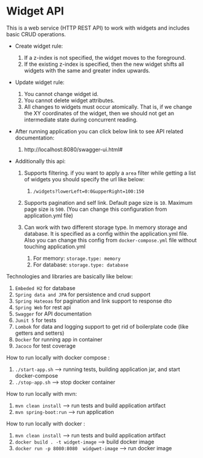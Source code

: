 # Widget API

This is a web service (HTTP REST API) to work with widgets and includes basic CRUD operations.

* Create widget rule: 
    1. If a z-index is not specified, the widget moves to the foreground. 
    2. If the existing z-index is specified, then the new widget shifts all widgets with the same and greater index upwards.

* Update widget rule: 
    1. You cannot change widget id.
    2. You cannot delete widget attributes.
    3. All changes to widgets must occur atomically. That is, if we change the XY coordinates of the widget, then we should not get an intermediate state during concurrent reading.

* After running application you can click below link to see API related documentation:

    1. http://localhost:8080/swagger-ui.html#

* Additionally this api:
    1. Supports filtering. if you want to apply a `area` filter while getting a list of widgets you should specify the url like below: 
        1. `/widgets?lowerLeft=0:0&upperRight=100:150`
    
    2. Supports pagination and self link. Default page size is `10`. Maximum page size is `500`. (You can change this configuration from application.yml file) 
    3. Can work with two different storage type. In memory storage and database. It is specified as a config within the application.yml file. 
    Also you can change this config from `docker-compose.yml` file without touching application.yml
        1. For memory: `storage.type: memory`
        2. For database: `storage.type: database`

Technologies and libraries are basically like below:

1. `Embeded H2` for database
2. `Spring data and JPA` for persistence and crud support
3. `Spring Hateoas` for pagination and link support to response dto
4. `Spring Web` for rest api
5. `Swagger` for API documentation
6. `Junit 5` for tests
7. `Lombok` for data and logging support to get rid of boilerplate code (like getters and setters)
8. `Docker` for running app in container
9. `Jacoco` for test coverage


How to run locally with docker compose : 
1. `./start-app.sh` --> running tests, building application jar, and start docker-compose
2. `./stop-app.sh` --> stop docker container

How to run locally with mvn:
1. `mvn clean install` --> run tests and build application artifact
2. `mvn spring-boot:run` --> run application

How to run locally with docker : 
1. `mvn clean install` --> run tests and build application artifact
2. `docker build . -t widget-image` --> build docker image
3. `docker run -p 8080:8080  widgwet-image` --> run docker image

